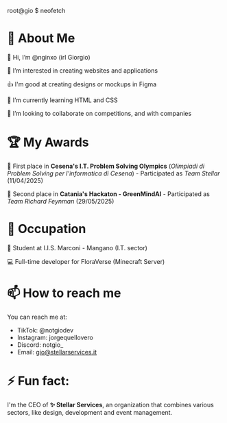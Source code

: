 root@gio $ neofetch

# 🙎 About Me

👋 Hi, I’m @nginxo (irl Giorgio)

👀 I’m interested in creating websites and applications

👍 I'm good at creating designs or mockups in Figma

🌱 I’m currently learning HTML and CSS

💞️ I’m looking to collaborate on competitions, and with companies

# 🏆 My Awards

🥇 First place in **Cesena's I.T. Problem Solving Olympics** (*Olimpiadi di Problem Solving per l'informatica di Cesena*) - Participated as *Team Stellar* (11/04/2025)

🥈 Second place in **Catania's Hackaton - GreenMindAI** - Participated as *Team Richard Feynman* (29/05/2025)

# 🏢 Occupation

📘 Student at I.I.S. Marconi - Mangano (I.T. sector)

💻 Full-time developer for FloraVerse (Minecraft Server)

# 📫 How to reach me

You can reach me at:

- TikTok: @notgiodev
- Instagram: jorgequellovero
- Discord: notgio_
- Email: gio@stellarservices.it

# ⚡ Fun fact:
I'm the CEO of **✨ Stellar Services**, an organization that combines various sectors, like design, development and event management.

<!---
nginxo/nginxo is a ✨ special ✨ repository because its `README.md` (this file) appears on your GitHub profile.
You can click the Preview link to take a look at your changes.
--->
